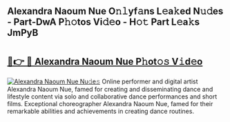 ## Alexandra Naoum Nue O𝚗𝚕yf𝚊ns L𝚎a𝚔ed N𝚞𝚍es - Part-DwA P𝚑𝚘tos Vi𝚍𝚎o - H𝚘𝚝 Part L𝚎a𝚔s JmPyB

# <h2><a href="http://kf800vb.oniu.top/?m=Alexandra+Naoum+Nue">🔗👉 🔴 Alexandra Naoum Nue P𝚑ot𝚘𝚜 V𝚒d𝚎o</a></h2>

[![Alexandra Naoum Nue Nu𝚍e𝚜](https://i.imgur.com/0qMVB7G.gif)](http://kf800vb.oniu.top/?m=Alexandra+Naoum+Nue)
Online performer and digital artist Alexandra Naoum Nue, famed for creating and disseminating dance and lifestyle content via solo and collaborative dance performances and short films. Exceptional choreographer Alexandra Naoum Nue, famed for their remarkable abilities and achievements in creating dance routines.  
